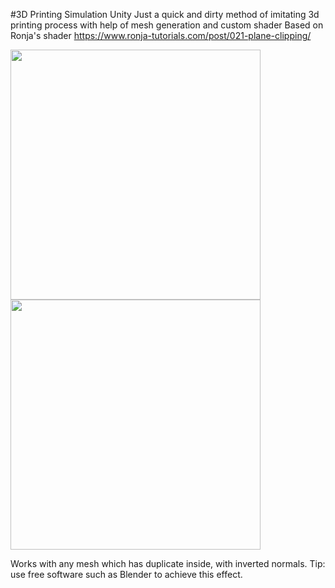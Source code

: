 #3D Printing Simulation Unity
Just a quick and dirty method of imitating 3d printing process with help of mesh generation and custom shader
Based on Ronja's shader https://www.ronja-tutorials.com/post/021-plane-clipping/

<img src="https://user-images.githubusercontent.com/97985323/152024443-90f6a23e-9a2f-4184-af5c-25b192ec7568.png" width="400" />
<img src="https://user-images.githubusercontent.com/97985323/152024461-b30ec987-6be9-4e26-a19c-0d96d2359374.png" width="400" />

Works with any mesh which has duplicate inside, with inverted normals. Tip: use free software such as Blender to achieve this effect.
